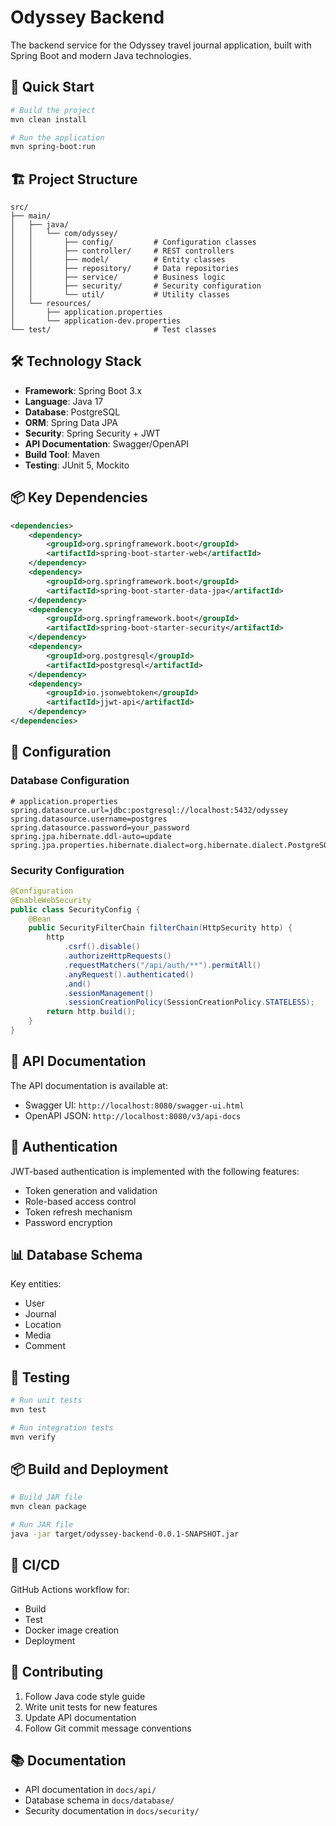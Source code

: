 # Odyssey Backend

The backend service for the Odyssey travel journal application, built with Spring Boot and modern Java technologies.

## 🚀 Quick Start

```bash
# Build the project
mvn clean install

# Run the application
mvn spring-boot:run
```

## 🏗️ Project Structure

```
src/
├── main/
│   ├── java/
│   │   └── com/odyssey/
│   │       ├── config/         # Configuration classes
│   │       ├── controller/     # REST controllers
│   │       ├── model/          # Entity classes
│   │       ├── repository/     # Data repositories
│   │       ├── service/        # Business logic
│   │       ├── security/       # Security configuration
│   │       └── util/           # Utility classes
│   └── resources/
│       ├── application.properties
│       └── application-dev.properties
└── test/                       # Test classes
```

## 🛠️ Technology Stack

- **Framework**: Spring Boot 3.x
- **Language**: Java 17
- **Database**: PostgreSQL
- **ORM**: Spring Data JPA
- **Security**: Spring Security + JWT
- **API Documentation**: Swagger/OpenAPI
- **Build Tool**: Maven
- **Testing**: JUnit 5, Mockito

## 📦 Key Dependencies

```xml
<dependencies>
    <dependency>
        <groupId>org.springframework.boot</groupId>
        <artifactId>spring-boot-starter-web</artifactId>
    </dependency>
    <dependency>
        <groupId>org.springframework.boot</groupId>
        <artifactId>spring-boot-starter-data-jpa</artifactId>
    </dependency>
    <dependency>
        <groupId>org.springframework.boot</groupId>
        <artifactId>spring-boot-starter-security</artifactId>
    </dependency>
    <dependency>
        <groupId>org.postgresql</groupId>
        <artifactId>postgresql</artifactId>
    </dependency>
    <dependency>
        <groupId>io.jsonwebtoken</groupId>
        <artifactId>jjwt-api</artifactId>
    </dependency>
</dependencies>
```

## 🔧 Configuration

### Database Configuration

```properties
# application.properties
spring.datasource.url=jdbc:postgresql://localhost:5432/odyssey
spring.datasource.username=postgres
spring.datasource.password=your_password
spring.jpa.hibernate.ddl-auto=update
spring.jpa.properties.hibernate.dialect=org.hibernate.dialect.PostgreSQLDialect
```

### Security Configuration

```java
@Configuration
@EnableWebSecurity
public class SecurityConfig {
    @Bean
    public SecurityFilterChain filterChain(HttpSecurity http) {
        http
            .csrf().disable()
            .authorizeHttpRequests()
            .requestMatchers("/api/auth/**").permitAll()
            .anyRequest().authenticated()
            .and()
            .sessionManagement()
            .sessionCreationPolicy(SessionCreationPolicy.STATELESS);
        return http.build();
    }
}
```

## 📝 API Documentation

The API documentation is available at:
- Swagger UI: `http://localhost:8080/swagger-ui.html`
- OpenAPI JSON: `http://localhost:8080/v3/api-docs`

## 🔐 Authentication

JWT-based authentication is implemented with the following features:
- Token generation and validation
- Role-based access control
- Token refresh mechanism
- Password encryption

## 📊 Database Schema

Key entities:
- User
- Journal
- Location
- Media
- Comment

## 🧪 Testing

```bash
# Run unit tests
mvn test

# Run integration tests
mvn verify
```

## 📦 Build and Deployment

```bash
# Build JAR file
mvn clean package

# Run JAR file
java -jar target/odyssey-backend-0.0.1-SNAPSHOT.jar
```

## 🔄 CI/CD

GitHub Actions workflow for:
- Build
- Test
- Docker image creation
- Deployment

## 🤝 Contributing

1. Follow Java code style guide
2. Write unit tests for new features
3. Update API documentation
4. Follow Git commit message conventions

## 📚 Documentation

- API documentation in `docs/api/`
- Database schema in `docs/database/`
- Security documentation in `docs/security/` 